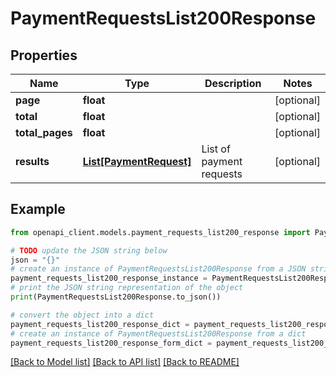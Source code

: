 # PaymentRequestsList200Response


## Properties

Name | Type | Description | Notes
------------ | ------------- | ------------- | -------------
**page** | **float** |  | [optional] 
**total** | **float** |  | [optional] 
**total_pages** | **float** |  | [optional] 
**results** | [**List[PaymentRequest]**](PaymentRequest.md) | List of payment requests | [optional] 

## Example

```python
from openapi_client.models.payment_requests_list200_response import PaymentRequestsList200Response

# TODO update the JSON string below
json = "{}"
# create an instance of PaymentRequestsList200Response from a JSON string
payment_requests_list200_response_instance = PaymentRequestsList200Response.from_json(json)
# print the JSON string representation of the object
print(PaymentRequestsList200Response.to_json())

# convert the object into a dict
payment_requests_list200_response_dict = payment_requests_list200_response_instance.to_dict()
# create an instance of PaymentRequestsList200Response from a dict
payment_requests_list200_response_form_dict = payment_requests_list200_response.from_dict(payment_requests_list200_response_dict)
```
[[Back to Model list]](../README.md#documentation-for-models) [[Back to API list]](../README.md#documentation-for-api-endpoints) [[Back to README]](../README.md)


